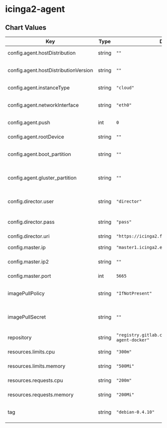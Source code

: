 icinga2-agent
=============

## Chart Values

| Key                                  | Type   | Default      | Description                 |
|--------------------------------------|--------|--------------|-----------------------------|
| config.agent.hostDistribution        | string | `""`         | Host OS if not autodetected    |
| config.agent.hostDistributionVersion | string | `""`         | OS Version if not autodetected |
| config.agent.instanceType            | string | `"cloud"`    | Override Instance Type         |
| config.agent.networkInterface        | string | `"eth0"`     | Default Network Interface      |
| config.agent.push                    | int    | `0`          | Icinga2 Push or Pull?          |
| config.agent.rootDevice              | string | `""`         | Rootdevice containing "/"      |
| config.agent.boot_partition          | string | `""`         | mount hosts "/boot" inside container |
| config.agent.gluster_partition       | string | `""`         | mount hosts "/mnt/gluster" inside container |
| config.director.user                 | string | `"director"` | Icinga2 Director API Username  |
| config.director.pass                 | string | `"pass"`     | Icinga2 Director API Password  |
| config.director.uri                  | string | `"https://icinga2.fqdm.de/icinga/director"`|  |
| config.master.ip                     | string | `"master1.icinga2.example.com"` | Master 1 Hostname |
| config.master.ip2                    | string | `""`         | Master 2 Hostname              |
| config.master.port                   | int    | `5665`       | Icinga2 Master Port            |
| imagePullPolicy                      | string | `"IfNotPresent"` | Always / IfNotPresent / Never |
| imagePullSecret                      | string | `""`         | Secret for private Docker Registrx  |
| repository                           | string | `"registry.gitlab.com/olemisea/icinga2-agent-docker"` | Docker repository |
| resources.limits.cpu                 | string | `"300m"`     | K8S CPU Limits  |
| resources.limits.memory              | string | `"500Mi"`    | K8S MEM Limits  |
| resources.requests.cpu               | string | `"200m"`     | K8S CPU Requests  |
| resources.requests.memory            | string | `"200Mi"`    | K8S MEM Requests  |
| tag                                  | string | `"debian-0.4.10"` | Default Docker Image Tag  |
